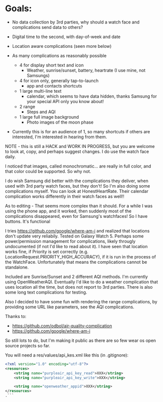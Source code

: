 # Goals:
* No data collection by 3rd parties, why should a watch face and complications send data to others?
* Digital time to the second, with day-of-week and date
* Location aware complications (seen more below)
* As many complications as reasonably possible
  * 4 for display short text and icon
    * Weather, sunrise/sunset, battery, heartrate (I use mine, not Samsungs)
  * 4 for icon only, generally tap-to-launch
    * app and contacts shortcuts
  * 1 large multi-line text
    * calendar, which seems to have data hidden, thanks Samsung for your special API only you know about!
  * 2 range 
    * Steps and AQI
  * 1 large full image background
    * Photo images of the moon phase
    
* Currently this is for an audience of 1, so many shortcuts if others are interested, I'm interested in hearing from them. 

NOTE - this is still a HACK and WORK IN PROGRESS, but you are welcome to look at,
copy, and perhaps suggest changes. I do use the watch face daily.

I noticed that images, called monochromatic... are really in full color, and that
color could be supported. So why not.

I do wish Samsung did better with the complications they deliver, when used with
3rd party watch faces, but they don't! So I'm also doing some complications myself.
You can look at HonestHeartRate. Their calendar complication works differently in their
watch faces as well!!

As to editing - That seems more complex than it should. For a while I was using
the phone app, and it worked, then suddenly most of the complications disappeared,
even for Samsung's watchfaces! So I have buttons. It's functional

I tries https://github.com/google/where-am-i and realized that locations don't update very reliabily.
Tested on Galaxy Watch 5. Perhaps some power/permission management for complications, likely througly 
undocumented (if not I'd like to read about it). I have seen that location works fine, if Priority
is set correctly (e.g. LocationRequest.PRIORITY_HIGH_ACCURACY), if it is run in the process of the
WatchFace. Unfortunately that means the complications cannot be standalone.

Included are Sunrise/Sunset and 2 different AQI methods. I'm currently using OpenWeatherAQI. Eventually
I'd like to do a weather complication that uses location all the time, but does not report to 3rd 
parties. There is also some long text complications for testing.

Also I decided to have some fun with rendering the range complications, by providing some URL like
parameters, see the AQI complications. 

Thanks to:
* https://github.com/odbol/air-quality-complication
* https://github.com/google/where-am-i

So still lots to do, but I'm making it public as there are so few wear os
open source projects so far.

You will need a res/values/api_kes.xml like this (in .gitignore):
```xml
<?xml version="1.0" encoding="utf-8"?>
<resources>
    <string name="purpleair_api_key_read">XXX</string>
    <string name="purpleair_api_key_write">XXX</string>

    <string name="openweather_appid">XXX</string>
</resources>
.```
